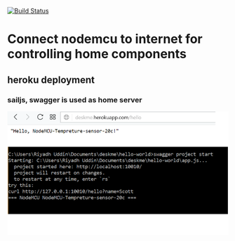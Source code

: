 [![Build Status](https://travis-ci.org/riyadhbd/deskme.svg?branch=master)](https://travis-ci.org/riyadhbd/deskme)
# Connect nodemcu to internet for controlling home components
## heroku deployment
### sailjs, swagger is used as home server
![service running](https://github.com/riyadhbd/deskme/blob/master/assets/images/nodemcu.png)
